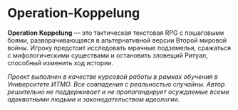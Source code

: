 # Operation-Koppelung
**Operation Koppelung** — это тактическая текстовая RPG с пошаговыми боями, разворачивающаяся в альтернативной версии Второй мировой войны. Игроку предстоит исследовать мрачные подземелья, сражаться с мифологическими существами и остановить зловещий Ритуал, способный изменить ход истории.

*Проект выполнен в качестве курсовой работы в рамках обучения в Университете ИТМО.
Все совпадения с реальностью случайны.
Автор решительно не поддерживает и не пропагандирует осуждаемые всеми адекватными людьми и законодательством идеологии.*
